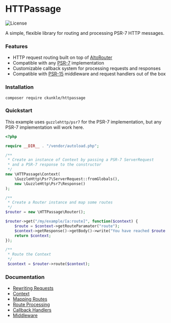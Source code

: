 # HTTPassage #

![License](https://img.shields.io/github/license/curtiskunkle/httpassage)

A simple, flexible library for routing and processing PSR-7 HTTP messages.

### Features ###
- HTTP request routing built on top of [AltoRouter](https://github.com/dannyvankooten/AltoRouter)
- Compatible with any [PSR-7](https://www.php-fig.org/psr/psr-7/) implementation
- Customizable callback system for processing requests and responses
- Compatible with [PSR-15](https://www.php-fig.org/psr/psr-15/) middleware and request handlers out of the box

### Installation
```shell
composer require ckunkle/httpassage
```

### Quickstart ###
This example uses `guzzlehttp/psr7` for the PSR-7 implementation, but any PSR-7 implementation will work here.

```php
<?php

require __DIR__ . "/vendor/autoload.php";

/**
 * Create an instance of Context by passing a PSR-7 ServerRequest 
 * and a PSR-7 response to the constructor
 */
new \HTTPassage\Context(
    \GuzzleHttp\Psr7\ServerRequest::fromGlobals(),
    new \GuzzleHttp\Psr7\Response()
);  

/**
 * Create a Router instance and map some routes
 */
$router = new \HTTPassage\Router();

$router->get("/my/example/[a:route]", function($context) {
    $route = $context->getRouteParamater("route");
    $context->getResponse()->getBody()->write("You have reached $route!");
    return $context;
});

/**
 * Route the Context
 */
 $context = $router->route($context);
```

### Documentation ###
- [Rewriting Requests](docs/rewritingrequests/README.md)
- [Context](docs/context/README.md)
- [Mapping Routes](docs/routemapping/README.md)
- [Route Processing](docs/routing/README.md)
- [Callback Handlers](docs/callbackhandlers/README.md)
- [Middleware](docs/middleware/README.md)

